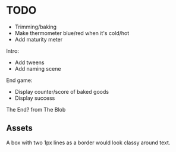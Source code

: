 # TODO

* Trimming/baking
* Make thermometer blue/red when it's cold/hot
* Add maturity meter

Intro:

* Add tweens
* Add naming scene

End game:

* Display counter/score of baked goods
* Display success

The End? from The Blob

## Assets

A box with two 1px lines as a border would look classy around text.
